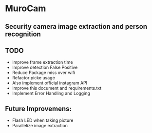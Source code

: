 # MuroCam
## Security camera image extraction and person recognition

## TODO
- Improve frame extraction time
- Improve detection False Positive
- Reduce Package miss over wifi
- Refactor picke usage
- Also implement official instagram API
- Improve this document and requirements.txt
- Implement Error Handling and Logging

## Future Improvemens:
- Flash LED when taking picture
- Parallelize image extraction